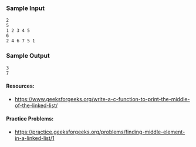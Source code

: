 ### Sample Input
```
2
5
1 2 3 4 5
6
2 4 6 7 5 1
```
### Sample Output
```
3
7
```

#### Resources:  
- https://www.geeksforgeeks.org/write-a-c-function-to-print-the-middle-of-the-linked-list/

#### Practice Problems:
 - https://practice.geeksforgeeks.org/problems/finding-middle-element-in-a-linked-list/1
